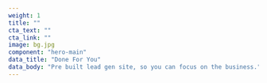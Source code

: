 ```yaml
---
weight: 1
title: ""
cta_text: ""
cta_link: ""
image: bg.jpg
component: "hero-main"
data_title: "Done For You"
data_body: "Pre built lead gen site, so you can focus on the business."
---
```


